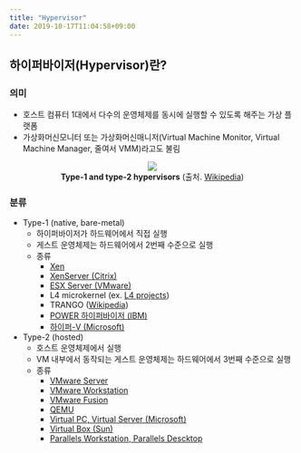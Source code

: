 ```yaml
---
title: "Hypervisor"
date: 2019-10-17T11:04:58+09:00
---
```


## 하이퍼바이저(Hypervisor)란?

### 의미

- 호스트 컴퓨터 1대에서 다수의 운영체제를 동시에 실행할 수 있도록 해주는 가상 플랫폼
- 가상화머신모니터 또는 가상화머신매니저(Virtual Machine Monitor, Virtual Machine Manager, 줄여서 VMM)라고도 불림

<div style="text-align:center" >
    <img src="/static/images/cloud/hypervisor.png" />
    <div><b>Type-1 and type-2 hypervisors</b> (출처. <a href="https://en.wikipedia.org/wiki/Hypervisor">Wikipedia</a>)</div>
</div>

### 분류
- Type-1 (native, bare-metal)
    - 하이퍼바이저가 하드웨어에서 직접 실행
    - 게스트 운영체제는 하드웨어에서 2번째 수준으로 실행
    - 종류
        - [Xen](https://xenproject.org)
        - [XenServer (Citrix)](https://xenserver.org)
        - [ESX Server (VMware)](https://www.vmware.com/kr/products/vsphere.html)
        - L4 microkernel (ex. [L4 projects](http://www.l4hq.org))
        - TRANGO ([Wikipedia](https://en.wikipedia.org/wiki/Trango_Virtual_Processors))
        - [POWER 하이퍼바이저 (IBM)](https://www.ibm.com/support/knowledgecenter/en/POWER6/iphb2/iphb2hypervisor.htm)
        - [하이퍼-V (Microsoft)](https://docs.microsoft.com/ko-kr/virtualization/hyper-v-on-windows)
- Type-2 (hosted)
    - 호스트 운영체제에서 실행
    - VM 내부에서 동작되는 게스트 운영체제는 하드웨어에서 3번째 수준으로 실행
    - 종류
        - [VMware Server](https://www.vmware.com/kr/products/vcenter-server.html)
        - [VMware Workstation](https://www.vmware.com/kr/products/workstation-pro.html)
        - [VMware Fusion](https://www.vmware.com/kr/products/fusion.html)
        - [QEMU](https://www.qemu.org)
        - [Virtual PC, Virtual Server (Microsoft)](https://azure.microsoft.com/ko-kr/services/virtual-machines)
        - [Virtual Box (Sun)](https://www.virtualbox.org)
        - [Parallels Workstation, Parallels Descktop](https://www.parallels.com/kr/)